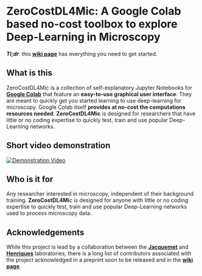 # ZeroCostDL4Mic: A Google Colab based no-cost toolbox to explore Deep-Learning in Microscopy

_**Tl;dr**_: this [**wiki page**][wikiPage] has everything you need to get started.

## What is this

ZeroCostDL4Mic is a collection of self-explanatory Jupyter Notebooks for [**Google Colab**][1] that feature an **easy-to-use graphical user interface**. They are meant to quickly get you started learning to use deep-learning for microscopy. Google Colab itself **provides at no-cost the computations resources needed**. **ZeroCostDL4Mic** is designed for researchers that have little or no coding expertise to quickly test, train and use popular Deep-Learning networks.

## Short video demonstration

  [![Demonstration Video](https://github.com/HenriquesLab/ZeroCostDL4Mic/blob/master/Wiki_files/VideoDemoScreenshot0.png)](https://www.youtube.com/watch?v=rHtRizyjhEU)
  
## Who is it for

Any researcher interested in microscopy, independent of their background training. **ZeroCostDL4Mi**c is designed for anyone with little or no coding expertise to quickly test, train and use popular Deep-Learning networks used to process microscopy data.

## Acknowledgements

While this project is lead by a collaboration between the [**Jacquemet**][6] and [**Henriques**][5] laboratories, there is a long list of contributors associated with the project acknowledged in a preprint soon to be released and in the [**wiki page**][wikiPage].


  [1]: https://colab.research.google.com/notebooks/intro.ipynb
  [2]: https://twitter.com/guijacquemet
  [3]: https://twitter.com/LaineBioImaging
  [4]: https://twitter.com/HenriquesLab
  [5]: https://henriqueslab.github.io/
  [6]: https://cellmig.org/
  [7]: https://github.com/HenriquesLab/ZeroCostDL4Mic/blob/master/Wiki_files/ColabPaperFigure1_v4.png
  [8]: https://github.com/HenriquesLab/ZeroCostDL4Mic/blob/master/Wiki_files/VideoDemoScreenshot1.png
  [wikiPage]: https://github.com/HenriquesLab/DeepLearning_Collab/wiki
